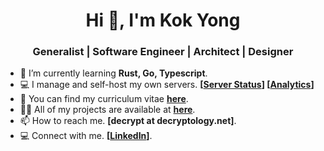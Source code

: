 <h1 align="center">Hi 👋, I'm Kok Yong</h1>
<h3 align="center">Generalist | Software Engineer | Architect | Designer</h3>

- 🌱 I’m currently learning **Rust, Go, Typescript**.
- 💻 I manage and self-host my own servers. **[[Server Status](https://status.decryptology.net/)] [[Analytics](https://status.decryptology.net/?web)]**
- 📃 You can find my curriculum vitae **[here](https://s3.decryptology.net/shared/cv.pdf)**.
- 👨‍💻 All of my projects are available at **[here](https://dev.decryptology.net/decryp7?tab=stars)**.
- 📫 How to reach me. **[decrypt at decryptology.net]**.
- 💻 Connect with me. **[[LinkedIn](https://linkedin.com/in/decryp7/)]**.
